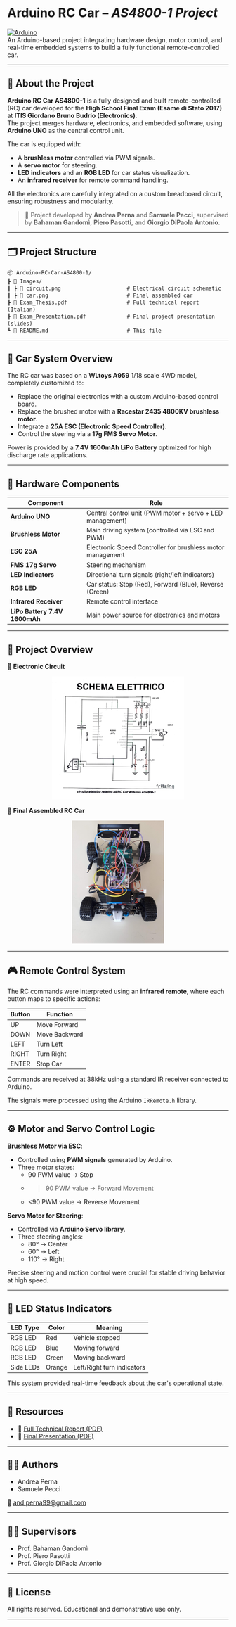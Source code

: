 # Arduino RC Car – *AS4800-1 Project*

[![Arduino](https://img.shields.io/badge/Platform-Arduino-blue?logo=arduino)](https://www.arduino.cc/)  
An Arduino-based project integrating hardware design, motor control, and real-time embedded systems to build a fully functional remote-controlled car.

---

## 🧠 About the Project

**Arduino RC Car AS4800-1** is a fully designed and built remote-controlled (RC) car developed for the **High School Final Exam (Esame di Stato 2017)** at **ITIS Giordano Bruno Budrio (Electronics)**.  
The project merges hardware, electronics, and embedded software, using **Arduino UNO** as the central control unit.

The car is equipped with:

- A **brushless motor** controlled via PWM signals.
- A **servo motor** for steering.
- **LED indicators** and an **RGB LED** for car status visualization.
- An **infrared receiver** for remote command handling.

All the electronics are carefully integrated on a custom breadboard circuit, ensuring robustness and modularity.

> 🎯 Project developed by **Andrea Perna** and **Samuele Pecci**, supervised by **Bahaman Gandomì**, **Piero Pasotti**, and **Giorgio DiPaola Antonio**.

---

## 🗂 Project Structure

```
📦 Arduino-RC-Car-AS4800-1/
┣ 📁 Images/
┃ ┣ 📸 circuit.png                     # Electrical circuit schematic
┃ ┣ 📸 car.png                         # Final assembled car
┣ 📘 Exam_Thesis.pdf                   # Full technical report (Italian)
┣ 📘 Exam_Presentation.pdf             # Final project presentation (slides)
┗ 📄 README.md                         # This file
```

---

## 🚗 Car System Overview

The RC car was based on a **WLtoys A959** 1/18 scale 4WD model, completely customized to:

- Replace the original electronics with a custom Arduino-based control board.
- Replace the brushed motor with a **Racestar 2435 4800KV brushless motor**.
- Integrate a **25A ESC (Electronic Speed Controller)**.
- Control the steering via a **17g FMS Servo Motor**.

Power is provided by a **7.4V 1600mAh LiPo Battery** optimized for high discharge rate applications.

---

## 🔌 Hardware Components

| Component                | Role                                                                 |
|---------------------------|---------------------------------------------------------------------|
| **Arduino UNO**           | Central control unit (PWM motor + servo + LED management)           |
| **Brushless Motor**       | Main driving system (controlled via ESC and PWM)                    |
| **ESC 25A**               | Electronic Speed Controller for brushless motor management         |
| **FMS 17g Servo**         | Steering mechanism                                                 |
| **LED Indicators**        | Directional turn signals (right/left indicators)                   |
| **RGB LED**               | Car status: Stop (Red), Forward (Blue), Reverse (Green)             |
| **Infrared Receiver**     | Remote control interface                                           |
| **LiPo Battery 7.4V 1600mAh** | Main power source for electronics and motors                |

---

## 🎯 Project Overview

📸 **Electronic Circuit**  
<p align="center">
  <img src="./Images/circuit.png" height="280"/>
</p>

📸 **Final Assembled RC Car**  
<p align="center">
  <img src="./Images/car.png" height="280"/>
</p>

---

## 🎮 Remote Control System

The RC commands were interpreted using an **infrared remote**, where each button maps to specific actions:

| Button            | Function                     |
|-------------------|-------------------------------|
| UP                | Move Forward                  |
| DOWN              | Move Backward                 |
| LEFT              | Turn Left                     |
| RIGHT             | Turn Right                    |
| ENTER             | Stop Car                      |

Commands are received at 38kHz using a standard IR receiver connected to Arduino.

The signals were processed using the Arduino `IRRemote.h` library.

---

## ⚙️ Motor and Servo Control Logic

**Brushless Motor via ESC**:
- Controlled using **PWM signals** generated by Arduino.
- Three motor states:
  - 90 PWM value → Stop
  - >90 PWM value → Forward Movement
  - <90 PWM value → Reverse Movement

**Servo Motor for Steering**:
- Controlled via **Arduino Servo library**.
- Three steering angles:
  - 80° → Center
  - 60° → Left
  - 110° → Right

Precise steering and motion control were crucial for stable driving behavior at high speed.

---

## 🌈 LED Status Indicators

| LED Type | Color   | Meaning                         |
|----------|---------|---------------------------------|
| RGB LED  | Red     | Vehicle stopped                 |
| RGB LED  | Blue    | Moving forward                  |
| RGB LED  | Green   | Moving backward                 |
| Side LEDs | Orange | Left/Right turn indicators       |

This system provided real-time feedback about the car's operational state.

---

## 📎 Resources

- 📘 [Full Technical Report (PDF)](./Exam_Thesis.pdf)
- 📘 [Final Presentation (PDF)](./Exam_Presentation.pdf)

---

## 👨‍🎓 Authors

- Andrea Perna  
- Samuele Pecci  

📧 and.perna99@gmail.com

---

## 👩‍🏫 Supervisors

- Prof. Bahaman Gandomì  
- Prof. Piero Pasotti  
- Prof. Giorgio DiPaola Antonio  

---

## 📜 License

All rights reserved. Educational and demonstrative use only.

---
